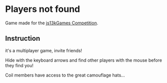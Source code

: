 # Players not found

Game made for the [js13kGames Competition](http://js13kgames.com/).

## Instruction

it's a multiplayer game, invite friends!

Hide with the keyboard arrows and find other players with the mouse before they find you!

Coil members have access to the great camouflage hats...
